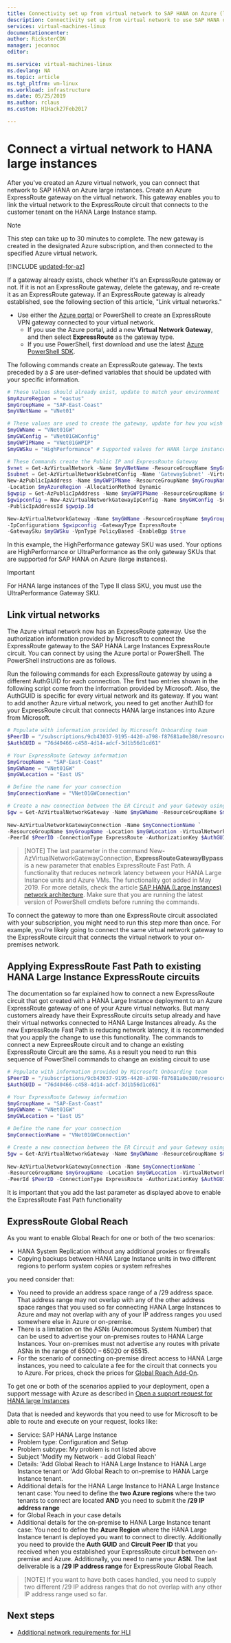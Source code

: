 ```yaml
---
title: Connectivity set up from virtual network to SAP HANA on Azure (large instances) | Microsoft Docs
description: Connectivity set up from virtual network to use SAP HANA on Azure (large instances).
services: virtual-machines-linux
documentationcenter: 
author: RicksterCDN
manager: jeconnoc
editor:

ms.service: virtual-machines-linux
ms.devlang: NA
ms.topic: article
ms.tgt_pltfrm: vm-linux
ms.workload: infrastructure
ms.date: 05/25/2019
ms.author: rclaus
ms.custom: H1Hack27Feb2017

---
```


# Connect a virtual network to HANA large instances

After you've created an Azure virtual network, you can connect that network to SAP HANA on Azure large instances. Create an Azure ExpressRoute gateway on the virtual network. This gateway enables you to link the virtual network to the ExpressRoute circuit that connects to the customer tenant on the HANA Large Instance stamp.

> [!NOTE] 
> This step can take up to 30 minutes to complete. The new gateway is created in the designated Azure subscription, and then connected to the specified Azure virtual network.

[!INCLUDE [updated-for-az](../../../../includes/updated-for-az.md)]

If a gateway already exists, check whether it's an ExpressRoute gateway or not. If it is not an ExpressRoute gateway, delete the gateway, and re-create it as an ExpressRoute gateway. If an ExpressRoute gateway is already established, see the following section of this article, "Link virtual networks." 

- Use either the [Azure portal](https://portal.azure.com/) or PowerShell to create an ExpressRoute VPN gateway connected to your virtual network.
  - If you use the Azure portal, add a new **Virtual Network Gateway**, and then select **ExpressRoute** as the gateway type.
  - If you use PowerShell, first download and use the latest [Azure PowerShell SDK](https://azure.microsoft.com/downloads/). 
 
The following commands create an ExpressRoute gateway. The texts preceded by a _$_ are user-defined variables that should be updated with your specific information.

```powershell
# These Values should already exist, update to match your environment
$myAzureRegion = "eastus"
$myGroupName = "SAP-East-Coast"
$myVNetName = "VNet01"

# These values are used to create the gateway, update for how you wish the GW components to be named
$myGWName = "VNet01GW"
$myGWConfig = "VNet01GWConfig"
$myGWPIPName = "VNet01GWPIP"
$myGWSku = "HighPerformance" # Supported values for HANA large instances are: HighPerformance or UltraPerformance

# These Commands create the Public IP and ExpressRoute Gateway
$vnet = Get-AzVirtualNetwork -Name $myVNetName -ResourceGroupName $myGroupName
$subnet = Get-AzVirtualNetworkSubnetConfig -Name 'GatewaySubnet' -VirtualNetwork $vnet
New-AzPublicIpAddress -Name $myGWPIPName -ResourceGroupName $myGroupName `
-Location $myAzureRegion -AllocationMethod Dynamic
$gwpip = Get-AzPublicIpAddress -Name $myGWPIPName -ResourceGroupName $myGroupName
$gwipconfig = New-AzVirtualNetworkGatewayIpConfig -Name $myGWConfig -SubnetId $subnet.Id `
-PublicIpAddressId $gwpip.Id

New-AzVirtualNetworkGateway -Name $myGWName -ResourceGroupName $myGroupName -Location $myAzureRegion `
-IpConfigurations $gwipconfig -GatewayType ExpressRoute `
-GatewaySku $myGWSku -VpnType PolicyBased -EnableBgp $true
```

In this example, the HighPerformance gateway SKU was used. Your options are HighPerformance or UltraPerformance as the only gateway SKUs that are supported for SAP HANA on Azure (large instances).

> [!IMPORTANT]
> For HANA large instances of the Type II class SKU, you must use the UltraPerformance Gateway SKU.

## Link virtual networks

The Azure virtual network now has an ExpressRoute gateway. Use the authorization information provided by Microsoft to connect the ExpressRoute gateway to the SAP HANA Large Instances ExpressRoute circuit. You can connect by using the Azure portal or PowerShell. The PowerShell instructions are as follows. 

Run the following commands for each ExpressRoute gateway by using a different AuthGUID for each connection. The first two entries shown in the following script come from the information provided by Microsoft. Also, the AuthGUID is specific for every virtual network and its gateway. If you want to add another Azure virtual network, you need to get another AuthID for your ExpressRoute circuit that connects HANA large instances into Azure from Microsoft. 

```powershell
# Populate with information provided by Microsoft Onboarding team
$PeerID = "/subscriptions/9cb43037-9195-4420-a798-f87681a0e380/resourceGroups/Customer-USE-Circuits/providers/Microsoft.Network/expressRouteCircuits/Customer-USE01"
$AuthGUID = "76d40466-c458-4d14-adcf-3d1b56d1cd61"

# Your ExpressRoute Gateway information
$myGroupName = "SAP-East-Coast"
$myGWName = "VNet01GW"
$myGWLocation = "East US"

# Define the name for your connection
$myConnectionName = "VNet01GWConnection"

# Create a new connection between the ER Circuit and your Gateway using the Authorization
$gw = Get-AzVirtualNetworkGateway -Name $myGWName -ResourceGroupName $myGroupName
    
New-AzVirtualNetworkGatewayConnection -Name $myConnectionName `
-ResourceGroupName $myGroupName -Location $myGWLocation -VirtualNetworkGateway1 $gw `
-PeerId $PeerID -ConnectionType ExpressRoute -AuthorizationKey $AuthGUID -ExpressRouteGatewayBypass
```

>[NOTE]
>The last parameter in the command New-AzVirtualNetworkGatewayConnection, **ExpressRouteGatewayBypass** is a new parameter that enables ExpressRoute Fast Path. A functionality that reduces network latency between your HANA Large Instance units and Azure VMs. The functionality got added in May 2019. For more details, check the article [SAP HANA (Large Instances) network architecture](https://docs.microsoft.com/en-us/azure/virtual-machines/workloads/sap/hana-network-architecture). Make sure that you are running the latest version of PowerShell cmdlets before running the commands.

To connect the gateway to more than one ExpressRoute circuit associated with your subscription, you might need to run this step more than once. For example, you're likely going to connect the same virtual network gateway to the ExpressRoute circuit that connects the virtual network to your on-premises network.

## Applying ExpressRoute Fast Path to existing HANA Large Instance ExpressRoute circuits
The documentation so far explained how to connect a new ExpressRoute circuit that got created with a HANA Large Instance deployment to an Azure ExpressRoute gateway of one of your Azure virtual networks. But many customers already have their ExpressRoute circuits setup already and have their virtual networks connected to HANA Large Instances already. As the new ExpressRoute Fast Path is reducing network latency, it is recommended that you apply the change to use this functionality. The commands to connect a new ExpreesRoute circuit and to change an existing ExpressRoute Circuit are the same. As a result you need to run this sequence of PowerShell commands to change an existing circuit to use 

```powershell
# Populate with information provided by Microsoft Onboarding team
$PeerID = "/subscriptions/9cb43037-9195-4420-a798-f87681a0e380/resourceGroups/Customer-USE-Circuits/providers/Microsoft.Network/expressRouteCircuits/Customer-USE01"
$AuthGUID = "76d40466-c458-4d14-adcf-3d1b56d1cd61"

# Your ExpressRoute Gateway information
$myGroupName = "SAP-East-Coast"
$myGWName = "VNet01GW"
$myGWLocation = "East US"

# Define the name for your connection
$myConnectionName = "VNet01GWConnection"

# Create a new connection between the ER Circuit and your Gateway using the Authorization
$gw = Get-AzVirtualNetworkGateway -Name $myGWName -ResourceGroupName $myGroupName
    
New-AzVirtualNetworkGatewayConnection -Name $myConnectionName `
-ResourceGroupName $myGroupName -Location $myGWLocation -VirtualNetworkGateway1 $gw `
-PeerId $PeerID -ConnectionType ExpressRoute -AuthorizationKey $AuthGUID -ExpressRouteGatewayBypass
```

It is important that you add the last parameter as displayed above to enable the ExpressRoute Fast Path functionality


## ExpressRoute Global Reach
As you want to enable Global Reach for one or both of the two scenarios:

 - HANA System Replication without any additional proxies or firewalls
 - Copying backups between HANA Large Instance units in two different regions to perform system copies or system refreshes

you need consider that:

- You need to provide an address space range of a /29 address space. That address range may not overlap with any of the other address space ranges that you used so far connecting HANA Large Instances to Azure and may not overlap with any of your IP address ranges you used somewhere else in Azure or on-premise.
- There is a limitation on the ASNs (Autonomous System Number) that can be used to advertise your on-premises routes to HANA Large Instances. Your on-premises must not advertise any routes with private ASNs in the range of 65000 – 65020 or 65515. 
- For the scenario of connecting on-premise direct access to HANA Large instances, you need to calculate a fee for the circuit that connects you to Azure. For prices, check the prices for [Global Reach Add-On](https://azure.microsoft.com/pricing/details/expressroute/).

To get one or both of the scenarios applied to your deployment, open a support message with Azure as described in [Open a support request for HANA large Instances](https://docs.microsoft.com/azure/virtual-machines/workloads/sap/hana-li-portal#open-a-support-request-for-hana-large-instances)

Data that is needed and keywords that you need to use for Microsoft to be able to route and execute on your request, looks like:

- Service: SAP HANA Large Instance
- Problem type: Configuration and Setup
- Problem subtype: My problem is not listed above
- Subject 'Modify my Network - add Global Reach'
- Details: 'Add Global Reach to HANA Large Instance to HANA Large Instance tenant or 'Add Global Reach to on-premise to HANA Large Instance tenant.
- Additional details for the HANA Large Instance to HANA Large Instance tenant case: You need to define the **two Azure regions** where the two tenants to connect are located **AND** you need to submit the **/29 IP address range**
-  for Global Reach in your case details
- Additional details for the on-premise to HANA Large Instance tenant case: You need to define the **Azure Region** where the HANA Large Instance tenant is deployed you want to connect to directly. Additionally you need to provide the **Auth GUID** and **Circuit Peer ID** that you received when you established your ExpressRoute circuit between on-premise and Azure. Additionally, you need to name your **ASN**. The last deliverable is a **/29 IP address range** for ExpressRoute Global Reach.

>[NOTE]
> If you want to have both cases handled, you need to supply two different /29 IP address ranges that do not overlap with any other IP address range used so far. 




## Next steps

- [Additional network requirements for HLI](hana-additional-network-requirements.md)
